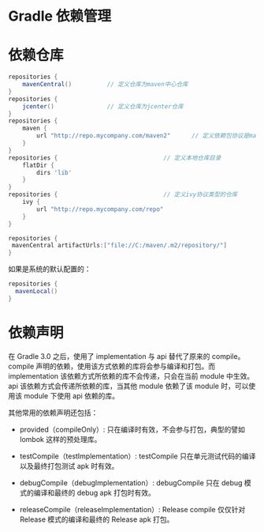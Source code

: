 # Gradle 依赖管理

# 依赖仓库

```groovy
repositories {
    mavenCentral()          // 定义仓库为maven中心仓库
}
repositories {
    jcenter()               // 定义仓库为jcenter仓库
}
repositories {
    maven {
        url "http://repo.mycompany.com/maven2"      // 定义依赖包协议是maven，地址是公司的仓库地址
    }
}
repositories {                              // 定义本地仓库目录
    flatDir {
        dirs 'lib'
    }
}
repositories {                              // 定义ivy协议类型的仓库
    ivy {
        url "http://repo.mycompany.com/repo"
    }
}
```

```groovy
repositories {
 mavenCentral artifactUrls:["file://C:/maven/.m2/repository/"]
}
```

如果是系统的默认配置的：

```groovy
repositories {
  mavenLocal()
}
```

# 依赖声明

在 Gradle 3.0 之后，使用了 implementation 与 api 替代了原来的 compile。compile 声明的依赖，使用该方式依赖的库将会参与编译和打包。而 implementation 该依赖方式所依赖的库不会传递，只会在当前 module 中生效。api 该依赖方式会传递所依赖的库，当其他 module 依赖了该 module 时，可以使用该 module 下使用 api 依赖的库。

其他常用的依赖声明还包括：

- provided（compileOnly）: 只在编译时有效，不会参与打包，典型的譬如 lombok 这样的预处理库。

- testCompile（testImplementation）: testCompile 只在单元测试代码的编译以及最终打包测试 apk 时有效。

- debugCompile（debugImplementation）: debugCompile 只在 debug 模式的编译和最终的 debug apk 打包时有效。

- releaseCompile（releaseImplementation）: Release compile 仅仅针对 Release 模式的编译和最终的 Release apk 打包。
